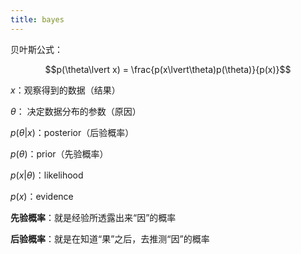 ```yaml
---
title: bayes
---
```


贝叶斯公式：

$$p(\theta\lvert x) = \frac{p(x\lvert\theta)p(\theta)}{p(x)}$$

$x$：观察得到的数据（结果）

$\theta$： 决定数据分布的参数（原因）

$p(\theta\lvert x)$：posterior（后验概率）

$p(\theta)$：prior（先验概率）

$p(x\vert\theta)$：likelihood

$p(x)$：evidence

**先验概率**：就是经验所透露出来“因”的概率

**后验概率**：就是在知道“果”之后，去推测“因”的概率


